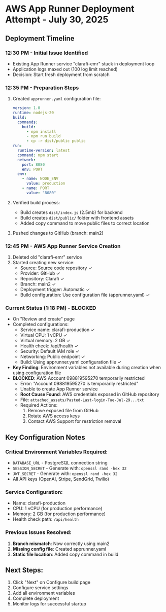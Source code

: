 # AWS App Runner Deployment Attempt - July 30, 2025

## Deployment Timeline

### 12:30 PM - Initial Issue Identified
- Existing App Runner service "clarafi-emr" stuck in deployment loop
- Application logs maxed out (100 log limit reached)
- Decision: Start fresh deployment from scratch

### 12:35 PM - Preparation Steps
1. Created `apprunner.yaml` configuration file:
   ```yaml
   version: 1.0
   runtime: nodejs-20
   build:
     commands:
       build:
         - npm install
         - npm run build
         - cp -r dist/public public
   run:
     runtime-version: latest
     command: npm start
     network:
       port: 8080
       env: PORT
     env:
       - name: NODE_ENV
         value: production
       - name: PORT
         value: "8080"
   ```

2. Verified build process:
   - Build creates `dist/index.js` (2.5mb) for backend
   - Build creates `dist/public/` folder with frontend assets
   - Added copy command to move public files to correct location

3. Pushed changes to GitHub (branch: main2)

### 12:45 PM - AWS App Runner Service Creation
1. Deleted old "clarafi-emr" service
2. Started creating new service:
   - Source: Source code repository ✓
   - Provider: GitHub ✓
   - Repository: Clarafi ✓
   - Branch: main2 ✓
   - Deployment trigger: Automatic ✓
   - Build configuration: Use configuration file (apprunner.yaml) ✓

### Current Status (1:18 PM) - BLOCKED
- On "Review and create" page
- Completed configurations:
  - Service name: clarafi-production ✓
  - Virtual CPU: 1 vCPU ✓
  - Virtual memory: 2 GB ✓
  - Health check: /api/health ✓
  - Security: Default IAM role ✓
  - Networking: Public endpoint ✓
  - Build: Using apprunner.yaml configuration file ✓
- **Key Finding**: Environment variables not available during creation when using configuration file
- **BLOCKED**: AWS Account 098819595270 temporarily restricted
  - Error: "Account 098819595270 is temporarily restricted"
  - Unable to create App Runner service
  - **Root Cause Found**: AWS credentials exposed in GitHub repository
  - File: `attached_assets/Pasted-Last-login-Tue-Jul-29...txt`
  - Required Actions:
    1. Remove exposed file from GitHub
    2. Rotate AWS access keys
    3. Contact AWS Support for restriction removal

## Key Configuration Notes

### Critical Environment Variables Required:
- `DATABASE_URL` - PostgreSQL connection string
- `SESSION_SECRET` - Generate with: `openssl rand -hex 32`
- `JWT_SECRET` - Generate with: `openssl rand -hex 32`
- All API keys (OpenAI, Stripe, SendGrid, Twilio)

### Service Configuration:
- Name: clarafi-production
- CPU: 1 vCPU (for production performance)
- Memory: 2 GB (for production performance)
- Health check path: `/api/health`

### Previous Issues Resolved:
1. **Branch mismatch**: Now correctly using main2
2. **Missing config file**: Created apprunner.yaml
3. **Static file location**: Added copy command in build

## Next Steps:
1. Click "Next" on Configure build page
2. Configure service settings
3. Add all environment variables
4. Complete deployment
5. Monitor logs for successful startup